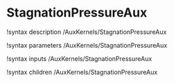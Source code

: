 <!-- MOOSE Documentation Stub: Remove this when content is added. -->

# StagnationPressureAux

!syntax description /AuxKernels/StagnationPressureAux

!syntax parameters /AuxKernels/StagnationPressureAux

!syntax inputs /AuxKernels/StagnationPressureAux

!syntax children /AuxKernels/StagnationPressureAux
